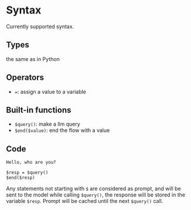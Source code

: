 # Syntax

Currently supported syntax.

## Types

the same as in Python

## Operators

- `=`: assign a value to a variable

## Built-in functions

- `$query()`: make a llm query
- `$end($value)`: end the flow with a value

## Code

```flowity
Hello, who are you?

$resp = $query()
$end($resp)
```

Any statements not starting with `$` are considered as prompt, and will be sent to the model while calling `$query()`, the response will be stored in the variable `$resp`.
Prompt will be cached until the next `$query()` call.